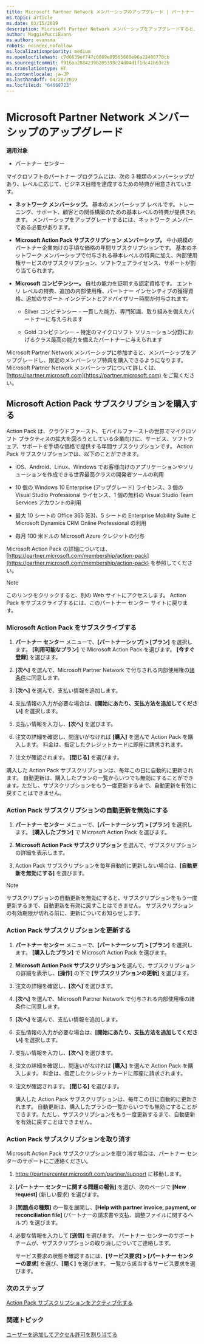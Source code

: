 ```yaml
---
title: Microsoft Partner Network メンバーシップのアップグレード | パートナー センター
ms.topic: article
ms.date: 03/15/2019
description: Microsoft Partner Network メンバーシップをアップグレードすると、限定のメンバーシップ特典を利用できるようになります。 ここでは、提供されている特典を確認および購入する方法について説明します。
author: MaggiePucciEvans
ms.author: evansma
robots: noindex,nofollow
ms.localizationpriority: medium
ms.openlocfilehash: c7d6639ef747c0089e89565680e96a22408770cb
ms.sourcegitcommit: f916aa2884239b205398c24d04d1f1dc41b63c2b
ms.translationtype: HT
ms.contentlocale: ja-JP
ms.lasthandoff: 04/28/2019
ms.locfileid: "64668723"
---
```

# <a name="upgrade-your-microsoft-partner-network-membership"></a>Microsoft Partner Network メンバーシップのアップグレード

**適用対象**

-  パートナー センター

マイクロソフトのパートナー プログラムには、次の 3 種類のメンバーシップがあり、レベルに応じて、ビジネス目標を達成するための特典が用意されています。

- **ネットワーク メンバーシップ。** 基本のメンバーシップ レベルです。トレーニング、サポート、顧客との関係構築のための基本レベルの特典が提供されます。 メンバーシップをアップグレードするには、ネットワーク メンバーである必要があります。

- **Microsoft Action Pack サブスクリプション メンバーシップ。** 中小規模のパートナー企業向けの手頃な価格の年間サブスクリプションです。 基本のネットワーク メンバーシップで付与される基本レベルの特典に加え、内部使用権サービスのサブスクリプション、ソフトウェアライセンス、サポートが割り当てられます。

- **Microsoft コンピテンシー。** 自社の能力を証明する認定資格です。 エントリ レベルの特典、追加の内部使用権、パートナー インセンティブの獲得資格、追加のサポート インシデントとアドバイザリー時間が付与されます。

  - Silver コンピテンシー – 一貫した能力、専門知識、取り組みを備えたパートナーに与えられます

  - Gold コンピテンシー – 特定のマイクロソフト ソリューション分野におけるクラス最高の能力を備えたパートナーに与えられます

Microsoft Partner Network メンバーシップに参加すると、メンバーシップをアップグレードし、限定のメンバーシップ特典を購入できるようになります。 Microsoft Partner Network メンバーシップについて詳しくは、[https://partner.microsoft.com](https://partner.microsoft.com) をご覧ください。


## <a name="purchase-a-microsoft-action-pack-subscription"></a>Microsoft Action Pack サブスクリプションを購入する

Action Pack は、クラウドファースト、モバイルファーストの世界でマイクロソフト プラクティスの拡大を図ろうとしている企業向けに、サービス、ソフトウェア、サポートを手頃な価格で提供する年間サブスクリプションです。 Action Pack サブスクリプションでは、以下のことができます。

- iOS、Android、Linux、Windows でお客様向けのアプリケーションやソリューションを作成できる世界最高クラスの開発者ツールの利用 

- 10 個の Windows 10 Enterprise (アップグレード) ライセンス、3 個の Visual Studio Professional ライセンス、1 個の無料の Visual Studio Team Services アカウントの利用 

- 最大 10 シートの Office 365 (E3)、5 シートの Enterprise Mobility Suite と Microsoft Dynamics CRM Online Professional の利用

- 毎月 100 米ドルの Microsoft Azure クレジットの付与

Microsoft Action Pack の詳細については、[https://partner.microsoft.com/membership/action-pack](https://partner.microsoft.com/membership/action-pack) を参照してください。 

> [!NOTE]  
> このリンクをクリックすると、別の Web サイトにアクセスします。 Action Pack をサブスクライブするには、このパートナー センター サイトに戻ります。


### <a name="subscribe-to-microsoft-action-pack"></a>Microsoft Action Pack をサブスクライブする

1. **パートナー センター** メニューで、**[パートナーシップ] > [プラン]** を選択します。 **[利用可能なプラン]** で Microsoft Action Pack を選びます。 **[今すぐ登録]** を選びます。 

2. **[次へ]** を選んで、Microsoft Partner Network で付与される内部使用権の[諸条件](https://go.microsoft.com/fwlink/?linkid=842232)に同意します。  

3. **[次へ]** を選んで、支払い情報を追加します。 

4. 支払情報の入力が必要な場合は、**[開始にあたり、支払方法を追加してください]** を選択します。 

5. 支払い情報を入力し、**[次へ]** を選びます。

6. 注文の詳細を確認し、間違いがなければ **[購入]** を選んで Action Pack を購入します。 料金は、指定したクレジットカードに即座に請求されます。

7. 注文が確認されます。 **[閉じる]** を選びます。

購入した Action Pack サブスクリプションは、毎年この日に自動的に更新されます。 自動更新は、購入したプランの一覧からいつでも無効にすることができます。ただし、サブスクリプションをもう一度更新するまで、自動更新を有効に戻すことはできません。 

### <a name="turn-off-automatic-action-pack-subscription-renewal"></a>Action Pack サブスクリプションの自動更新を無効にする

1. **パートナー センター** メニューで、**[パートナーシップ] > [プラン]** を選択します。 **[購入したプラン]** で Microsoft Action Pack を選びます。

2. **Microsoft Action Pack サブスクリプション** を選んで、サブスクリプションの詳細を表示します。 

3. Action Pack サブスクリプションを毎年自動的に更新しない場合は、**[自動更新を無効にする]** を選びます。 

> [!NOTE]  
> サブスクリプションの自動更新を無効にすると、サブスクリプションをもう一度更新するまで、自動更新を有効に戻すことはできません。 サブスクリプションの有効期限が切れる前に、更新についてお知らせします。


### <a name="renew-your-action-pack-subscription"></a>Action Pack サブスクリプションを更新する

1. **パートナー センター** メニューで、**[パートナーシップ] > [プラン]** を選択します。 **[購入したプラン]** で Microsoft Action Pack を選びます。

2. **Microsoft Action Pack サブスクリプション**を選んで、サブスクリプションの詳細を表示し、**[操作]** の下で **[サブスクリプションの更新]** を選びます。  

3. 注文の詳細を確認し、**[次へ]** を選びます。

4. **[次へ]** を選んで、Microsoft Partner Network で付与される内部使用権の諸条件に同意します。  

5. **[次へ]** を選んで、支払い情報を追加します。 

6. 支払情報の入力が必要な場合は、**[開始にあたり、支払方法を追加してください]** を選択します。 

7. 支払い情報を入力し、**[次へ]** を選びます。

8. 注文の詳細を確認し、間違いがなければ **[購入]** を選んで Action Pack を購入します。 料金は、指定したクレジットカードに即座に請求されます。

9. 注文が確認されます。 **[閉じる]** を選びます。

    購入した Action Pack サブスクリプションは、毎年この日に自動的に更新されます。 自動更新は、購入したプランの一覧からいつでも無効にすることができます。ただし、サブスクリプションをもう一度更新するまで、自動更新を有効に戻すことはできません。 


### <a name="cancel-your-action-pack-subscription"></a>Action Pack サブスクリプションを取り消す

Microsoft Action Pack サブスクリプションを取り消す場合は、パートナー センターのサポートにご連絡ください。

1. https://partnercenter.microsoft.com/partner/support に移動します。

2. **[パートナー センターに関する問題の報告]** を選び、次のページで **[New request]** (新しい要求) を選びます。

3. **[問題点の種類]** の一覧を展開し、**[Help with partner invoice, payment, or reconciliation file]** (パートナーの請求書や支払、調整ファイルに関するヘルプ) を選びます。 

4. 必要な情報を入力して **[送信]** を選びます。 パートナー センターのサポート チームが、サブスクリプションの取り消しについてご連絡します。

    サービス要求の状態を確認するには、**[サービス要求] > [パートナー センターの要求]** を選び、**[開く]** を選びます。 一覧から該当するサービス要求を選びます。  

 
### <a name="next-steps"></a>次のステップ

[Action Pack サブスクリプションをアクティブ化する](manage-your-partner-network-benefits.md)


### <a name="related-topics"></a>関連トピック

[ユーザーを追加してアクセル許可を割り当てる](create-user-accounts-and-set-permissions.md)





